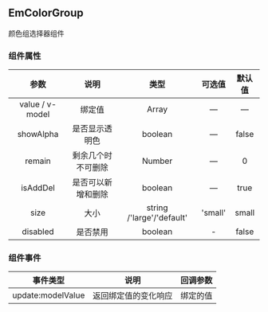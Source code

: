 ## EmColorGroup

颜色组选择器组件

### 组件属性

|       参数        |    说明     |            类型             |   可选值   |  默认值  |
|:---------------:|:---------:|:-------------------------:|:-------:|:-----:|
| value / v-model |    绑定值    |           Array           |    —    |   —   |
|    showAlpha    |  是否显示透明色  |          boolean          |    —    | false |
|     remain      | 剩余几个时不可删除 |          Number           |    —    |   0   |
|    isAddDel     | 是否可以新增和删除 |          boolean          |    —    | true  |
|      size       |    大小     | string /'large'/'default' | 'small' | small |
|    disabled     |   是否禁用    |          boolean          |    -    | false |

### 组件事件

|       事件类型        |     说明     |  回调参数  |
|:-----------------:|:----------:|:------:|
| update:modelValue | 返回绑定值的变化响应 |  绑定的值  |
